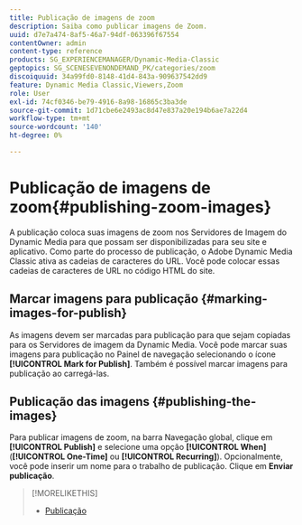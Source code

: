 ```yaml
---
title: Publicação de imagens de zoom
description: Saiba como publicar imagens de Zoom.
uuid: d7e7a474-8af5-46a7-94df-063396f67554
contentOwner: admin
content-type: reference
products: SG_EXPERIENCEMANAGER/Dynamic-Media-Classic
geptopics: SG_SCENESEVENONDEMAND_PK/categories/zoom
discoiquuid: 34a99fd0-8148-41d4-843a-909637542dd9
feature: Dynamic Media Classic,Viewers,Zoom
role: User
exl-id: 74cf0346-be79-4916-8a98-16865c3ba3de
source-git-commit: 1d71cbe6e2493ac8d47e837a20e194b6ae7a22d4
workflow-type: tm+mt
source-wordcount: '140'
ht-degree: 0%

---
```


# Publicação de imagens de zoom{#publishing-zoom-images}

A publicação coloca suas imagens de zoom nos Servidores de Imagem do Dynamic Media para que possam ser disponibilizadas para seu site e aplicativo. Como parte do processo de publicação, o Adobe Dynamic Media Classic ativa as cadeias de caracteres do URL. Você pode colocar essas cadeias de caracteres de URL no código HTML do site.

## Marcar imagens para publicação {#marking-images-for-publish}

As imagens devem ser marcadas para publicação para que sejam copiadas para os Servidores de imagem da Dynamic Media. Você pode marcar suas imagens para publicação no Painel de navegação selecionando o ícone **[!UICONTROL Mark for Publish]**. Também é possível marcar imagens para publicação ao carregá-las.

## Publicação das imagens {#publishing-the-images}

Para publicar imagens de zoom, na barra Navegação global, clique em **[!UICONTROL Publish]** e selecione uma opção **[!UICONTROL When]** (**[!UICONTROL One-Time]** ou **[!UICONTROL Recurring]**). Opcionalmente, você pode inserir um nome para o trabalho de publicação. Clique em **Enviar publicação**.

>[!MORELIKETHIS]
>
>* [Publicação](publishing-files.md#publishing_files)

